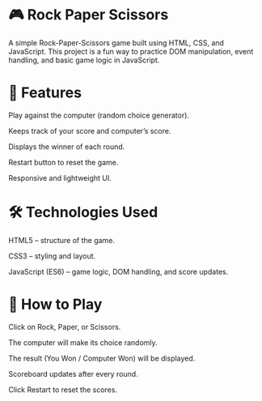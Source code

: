 # 🎮 Rock Paper Scissors

A simple Rock-Paper-Scissors game built using HTML, CSS, and JavaScript.
This project is a fun way to practice DOM manipulation, event handling, and basic game logic in JavaScript.

# 🚀 Features

Play against the computer (random choice generator).

Keeps track of your score and computer’s score.

Displays the winner of each round.

Restart button to reset the game.

Responsive and lightweight UI.

# 🛠️ Technologies Used

HTML5 – structure of the game.

CSS3 – styling and layout.

JavaScript (ES6) – game logic, DOM handling, and score updates.


# 🎯 How to Play

Click on Rock, Paper, or Scissors.

The computer will make its choice randomly.

The result (You Won / Computer Won) will be displayed.

Scoreboard updates after every round.

Click Restart to reset the scores.